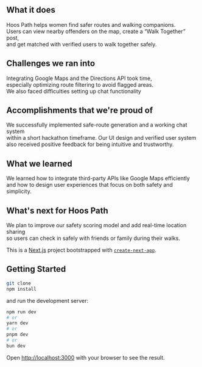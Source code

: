 ## What it does
Hoos Path helps women find safer routes and walking companions.  
Users can view nearby offenders on the map, create a “Walk Together” post,  
and get matched with verified users to walk together safely.

## Challenges we ran into
Integrating Google Maps and the Directions API took time,  
especially optimizing route filtering to avoid flagged areas.  
We also faced difficulties setting up chat functionality

## Accomplishments that we're proud of
We successfully implemented safe-route generation and a working chat system  
within a short hackathon timeframe. Our UI design and verified user system  
also received positive feedback for being intuitive and trustworthy.

## What we learned
We learned how to integrate third-party APIs like Google Maps efficiently  
and how to design user experiences that focus on both safety and simplicity.

## What's next for Hoos Path
We plan to improve our safety scoring model and add real-time location sharing  
so users can check in safely with friends or family during their walks.


This is a [Next.js](https://nextjs.org) project bootstrapped with [`create-next-app`](https://nextjs.org/docs/app/api-reference/cli/create-next-app).

## Getting Started

```bash
git clone
npm install
```

and run the development server:

```bash
npm run dev
# or
yarn dev
# or
pnpm dev
# or
bun dev
```

Open [http://localhost:3000](http://localhost:3000) with your browser to see the result.


